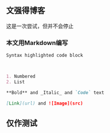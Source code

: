 ## 文强得博客

这是一次尝试，但并不会停止


### 本文用Markdown编写


```markdown
Syntax highlighted code block



1. Numbered
2. List

**Bold** and _Italic_ and `Code` text

[Link](url) and ![Image](src)
```

## 仅作测试
